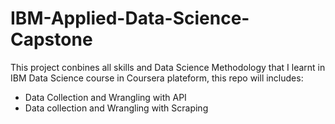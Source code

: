 # IBM-Applied-Data-Science-Capstone
This project conbines all skills and Data Science Methodology that I learnt in IBM Data Science course in Coursera plateform, this repo will includes:
- Data Collection and Wrangling with API
- Data collection and Wrangling with Scraping
  

